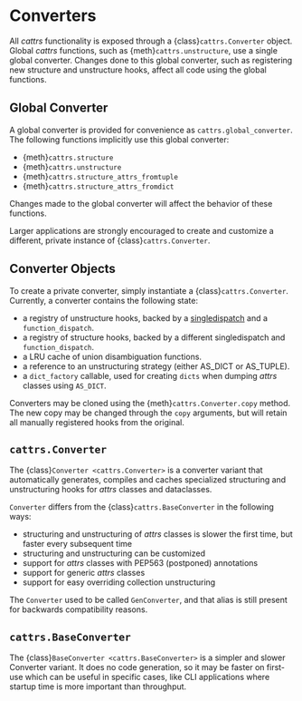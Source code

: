 # Converters

All _cattrs_ functionality is exposed through a {class}`cattrs.Converter` object.
Global _cattrs_ functions, such as {meth}`cattrs.unstructure`, use a single
global converter. Changes done to this global converter, such as registering new
structure and unstructure hooks, affect all code using the global
functions.

## Global Converter

A global converter is provided for convenience as `cattrs.global_converter`.
The following functions implicitly use this global converter:

- {meth}`cattrs.structure`
- {meth}`cattrs.unstructure`
- {meth}`cattrs.structure_attrs_fromtuple`
- {meth}`cattrs.structure_attrs_fromdict`

Changes made to the global converter will affect the behavior of these functions.

Larger applications are strongly encouraged to create and customize a different,
private instance of {class}`cattrs.Converter`.

## Converter Objects

To create a private converter, simply instantiate a {class}`cattrs.Converter`.
Currently, a converter contains the following state:

- a registry of unstructure hooks, backed by a [singledispatch](https://docs.python.org/3/library/functools.html#functools.singledispatch) and a `function_dispatch`.
- a registry of structure hooks, backed by a different singledispatch and `function_dispatch`.
- a LRU cache of union disambiguation functions.
- a reference to an unstructuring strategy (either AS_DICT or AS_TUPLE).
- a `dict_factory` callable, used for creating `dicts` when dumping _attrs_ classes using `AS_DICT`.

Converters may be cloned using the {meth}`cattrs.Converter.copy` method.
The new copy may be changed through the `copy` arguments, but will retain all manually registered hooks from the original.

## `cattrs.Converter`

The {class}`Converter <cattrs.Converter>` is a converter variant that automatically generates,
compiles and caches specialized structuring and unstructuring hooks for _attrs_
classes and dataclasses.

`Converter` differs from the {class}`cattrs.BaseConverter` in the following ways:

- structuring and unstructuring of _attrs_ classes is slower the first time, but faster every subsequent time
- structuring and unstructuring can be customized
- support for _attrs_ classes with PEP563 (postponed) annotations
- support for generic _attrs_ classes
- support for easy overriding collection unstructuring

The `Converter` used to be called `GenConverter`, and that alias is still present for backwards compatibility reasons.

## `cattrs.BaseConverter`

The {class}`BaseConverter <cattrs.BaseConverter>` is a simpler and slower Converter variant. It does no
code generation, so it may be faster on first-use which can be useful
in specific cases, like CLI applications where startup time is more
important than throughput.
